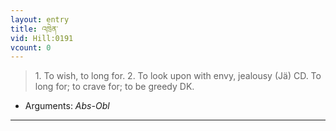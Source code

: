 ```yaml
---
layout: entry
title: འཁྲེན་
vid: Hill:0191
vcount: 0
---
```

> 1\. To wish, to long for\. 2\. To look upon with envy, jealousy (Jä) CD\. To long for; to crave for; to be greedy DK\.

* Arguments: _Abs-Obl_

---

